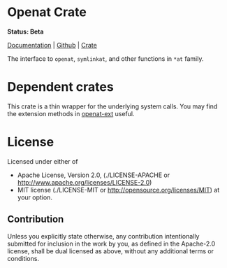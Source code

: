 Openat Crate
============

**Status: Beta**

[Documentation](https://docs.rs/openat) |
[Github](https://github.com/tailhook/openat) |
[Crate](https://crates.io/crates/openat)


The interface to ``openat``, ``symlinkat``, and other functions in ``*at``
family.

Dependent crates
================

This crate is a thin wrapper for the underlying system calls.
You may find the extension methods in [openat-ext](https://crates.io/crates/openat-ext) useful.

License
=======

Licensed under either of

* Apache License, Version 2.0,
  (./LICENSE-APACHE or http://www.apache.org/licenses/LICENSE-2.0)
* MIT license (./LICENSE-MIT or http://opensource.org/licenses/MIT)
  at your option.

Contribution
------------

Unless you explicitly state otherwise, any contribution intentionally
submitted for inclusion in the work by you, as defined in the Apache-2.0
license, shall be dual licensed as above, without any additional terms or
conditions.
